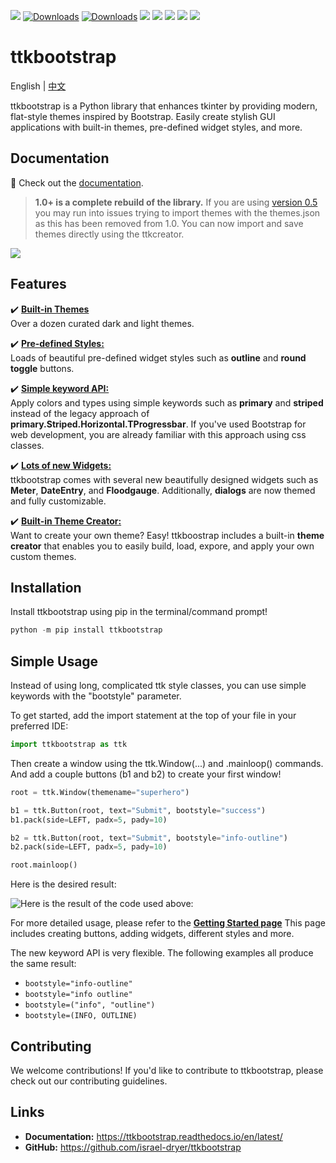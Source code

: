 ![](https://img.shields.io/github/release/israel-dryer/ttkbootstrap.svg)
[![Downloads](https://pepy.tech/badge/ttkbootstrap)](https://pepy.tech/project/ttkbootstrap)
[![Downloads](https://pepy.tech/badge/ttkbootstrap/month)](https://pepy.tech/project/ttkbootstrap)
![](https://img.shields.io/github/issues/israel-dryer/ttkbootstrap.svg)
![](https://img.shields.io/github/issues-closed/israel-dryer/ttkbootstrap.svg)
![](https://img.shields.io/github/license/israel-dryer/ttkbootstrap.svg)
![](https://img.shields.io/github/stars/israel-dryer/ttkbootstrap.svg)
![](https://img.shields.io/github/forks/israel-dryer/ttkbootstrap.svg)

# ttkbootstrap
English | [中文](README_zh.md)

ttkbootstrap is a Python library that enhances tkinter by providing modern, flat-style themes inspired by Bootstrap. Easily create stylish GUI applications with built-in themes, pre-defined widget styles, and more.

## Documentation
👀 Check out the [documentation](https://ttkbootstrap.readthedocs.io/en/latest/).


> **1.0+ is a complete rebuild of the library.** If you are using [version 0.5](https://github.com/israel-dryer/ttkbootstrap/tree/version-0.5)
   you may run into issues trying to import themes with the themes.json as this 
   has been removed from 1.0. You can now import and save themes directly using 
   the ttkcreator.

![](https://raw.githubusercontent.com/israel-dryer/ttkbootstrap/master/docs/assets/themes/themes.gif)

## Features

✔️ [**Built-in Themes**](https://ttkbootstrap.readthedocs.io/en/latest/themes/)   
Over a dozen curated dark and light themes.

✔️ [**Pre-defined Styles:**](https://ttkbootstrap.readthedocs.io/en/latest/styleguide/)  
Loads of beautiful pre-defined widget styles such as **outline** and **round toggle** buttons.

✔️ [**Simple keyword API:**](https://ttkbootstrap.readthedocs.io/en/latest/gettingstarted/tutorial/#use-themed-widgets)  
Apply colors and types using simple keywords such as **primary** and **striped** instead of the legacy approach of **primary.Striped.Horizontal.TProgressbar**. If you've used Bootstrap for web development, you are already familiar with this approach using css classes.

✔️ [**Lots of new Widgets:**](https://ttkbootstrap.readthedocs.io/en/latest/api/widgets/dateentry/)  
ttkbootstrap comes with several new beautifully designed widgets such as **Meter**, **DateEntry**, and **Floodgauge**. Additionally, **dialogs** are now themed and fully customizable.

✔️ [**Built-in Theme Creator:**](https://ttkbootstrap.readthedocs.io/en/latest/themes/themecreator/)  
Want to create your own theme? Easy! ttkboostrap includes a built-in **theme creator** that enables you to easily build, load, expore, and apply your own custom themes.

## Installation
Install ttkbootstrap using pip in the terminal/command prompt!

```python
python -m pip install ttkbootstrap
```

## Simple Usage
Instead of using long, complicated ttk style classes, you can use simple keywords with the "bootstyle" parameter.

To get started, add the import statement at the top of your file in your preferred IDE:
```python
import ttkbootstrap as ttk
```

Then create a window using the ttk.Window(...) and .mainloop() commands.
And add a couple buttons (b1 and b2) to create your first window!
```python
root = ttk.Window(themename="superhero")

b1 = ttk.Button(root, text="Submit", bootstyle="success")
b1.pack(side=LEFT, padx=5, pady=10)

b2 = ttk.Button(root, text="Submit", bootstyle="info-outline")
b2.pack(side=LEFT, padx=5, pady=10)

root.mainloop()
```
Here is the desired result:


![Here is the result of the code used above:](beginningresult.png)

For more detailed usage, please refer to the [**Getting Started page**](https://ttkbootstrap.readthedocs.io/en/latest/gettingstarted/tutorial/)
This page includes creating buttons, adding widgets, different styles and more. 

The new keyword API is very flexible. The following examples all produce the same result:
- `bootstyle="info-outline"`
- `bootstyle="info outline"`
- `bootstyle=("info", "outline")`
- `bootstyle=(INFO, OUTLINE)`

## Contributing
We welcome contributions! If you'd like to contribute to ttkbootstrap, please check out our contributing guidelines.

## Links
- **Documentation:** https://ttkbootstrap.readthedocs.io/en/latest/  
- **GitHub:** https://github.com/israel-dryer/ttkbootstrap
